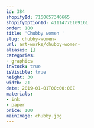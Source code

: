 ```yaml
---
id: 384
shopifyId: 7160657346665
shopifyOptionId: 41114776109161
order: 180
title: 'Chubby women '
slug: chubby-women-
url: art-works/chubby-women-
aliases: []
categories:
- graphics
inStock: true
isVisible: true
height: 30
width: 21
date: 2019-01-01T00:00:00Z
materials:
- ink
- paper
price: 100
mainImage: chubby.jpg
---
```

